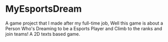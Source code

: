 # MyEsportsDream
A game project that I made after my full-time job, Well this game is about a Person Who's Dreaming to be a Esports Player and Climb to the ranks and join teams! A 2D texts based game.
